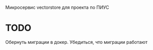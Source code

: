 Микросервиc vectorstore для проекта по ПИУС

# TODO
Обернуть миграции в докер. Убедиться, что миграции работают 